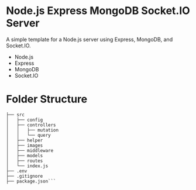 # Node.js Express MongoDB Socket.IO Server

A simple template for a Node.js server using Express, MongoDB, and Socket.IO.

- Node.js
- Express
- MongoDB
- Socket.IO

# Folder Structure

```root
├── src
│   ├── config
│   ├── controllers
│   │   ├── mutation
│   │   └── query
│   ├── helper
│   ├── images
│   ├── middleware
│   ├── models
│   ├── routes
│   └── index.js
├── .env
├── .gitignore
├── package.json```

